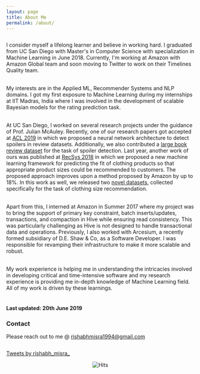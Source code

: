 ```yaml
---
layout: page
title: About Me
permalink: /about/
---
```


<div class="column leftcol">

I consider myself a lifelong learner and believe in working hard. I graduated from UC San Diego with Master's in Computer Science with specialization in Machine Learning in June 2018. Currently, I'm working at Amazon with Amazon Global team and soon moving to Twitter to work on their Timelines Quality team. <br> <br>

My interests are in the Applied ML, Recommender Systems and NLP domains. I got my first exposure to Machine Learning during my internships at IIT Madras, India where I was involved in the development of scalable Bayesian models for the rating prediction task. <br> <br>

At UC San Diego, I worked on several research projects under the guidance of Prof. Julian McAuley. Recently, one of our research papers got accepted at <a href="http://acl2019.org/EN/index.xhtml" target="_blank">ACL 2019</a> in which we proposed a neural network architecture to detect spoilers in review datasets. Additionally, we also contributed a <a href="https://sites.google.com/eng.ucsd.edu/ucsdbookgraph/reviews" target="_blank">large book review dataset</a> for the task of spoiler detection. Last year, another work of ours was published at <a href="https://recsys.acm.org/recsys18/" target="_blank">RecSys 2018</a> in which we proposed a new machine learning framework for predicting the fit of clothing products so that appropriate product sizes could be recommended to customers. The proposed approach improves upon a method proposed by Amazon by up to 18%. In this work as well, we released two <a href="https://www.kaggle.com/rmisra/clothing-fit-dataset-for-size-recommendation" target="_blank">novel datasets</a>, collected specifically for the task of clothing size recommendation. <br> <br>

Apart from this, I interned at Amazon in Summer 2017 where my project was to bring the support of primary key constraint, batch inserts/updates, transactions, and compaction in Hive while ensuring read consistency. This was particularly challenging as Hive is not designed to handle transactional data and operations. Previously, I also worked with Arcesium, a recently formed subsidiary of D.E. Shaw & Co, as a Software Developer. I was responsible for revamping their infrastructure to make it more scalable and robust. <br> <br>

My work experience is helping me in understanding the intricacies involved in developing critical and time-intensive software and my research experience is providing me in-depth knowledge of Machine Learning field. All of my work is driven by these learnings. <br> <br>

<h4> Last updated: 20th June 2019 </h4>

<h3> Contact </h3>

Please reach out to me @ <a href="mailto:rishabhmisra1994@gmail.com">rishabhmisra1994@gmail.com</a> 

</div>

<div class="column rightcol">

<a class="twitter-timeline" data-width="600" data-height="900" data-theme="light" data-link-color="#FF8A33" href="https://twitter.com/rishabh_misra_?ref_src=twsrc%5Etfw">Tweets by rishabh_misra_</a> <script async src="https://platform.twitter.com/widgets.js" charset="utf-8"></script>

</div>


<center> <img src="https://hitcounter.pythonanywhere.com/count/tag.svg" alt="Hits"> </center>
